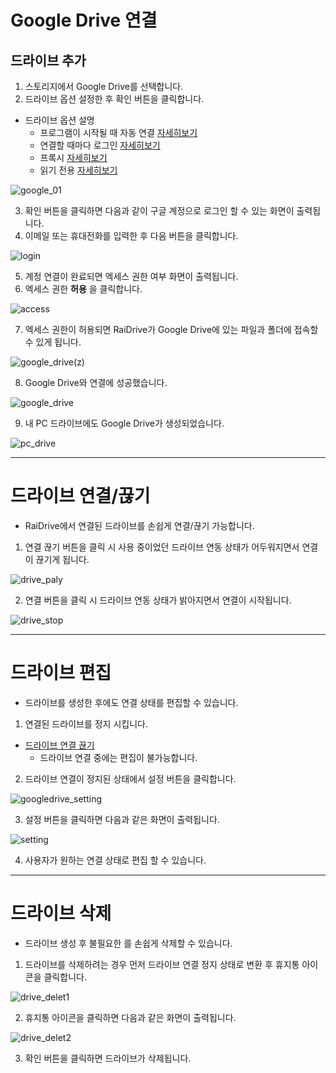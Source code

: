 # Google Drive 연결

## 드라이브 추가

1. 스토리지에서 Google Drive를 선택합니다.
2. 드라이브 옵션 설정한 후 확인 버튼을 클릭합니다.

- 드라이브 옵션 설명
  - 프로그램이 시작될 때 자동 연결 [자세히보기](https://github.com/bin1006/test/blob/master/automatic.md)
  - 연결할 때마다 로그인 [자세히보기](https://github.com/bin1006/test/blob/master/connection_login.md)
  - 프록시 [자세히보기](https://github.com/bin1006/test/blob/master/proxy.md#%ED%94%84%EB%A1%9D%EC%8B%9C-%EC%82%AC%EC%9A%A9)
  - 읽기 전용 [자세히보기](https://github.com/bin1006/test/blob/master/read.md)

![google_01](/google_01.PNG?raw=true)


3. 확인 버튼을 클릭하면 다음과 같이 구글 계정으로 로그인 할 수 있는 화면이 출력됩니다.
4. 이메일 또는 휴대전화를 입력한 후 다음 버튼을 클릭합니다.

![login](/googlelogin.PNG?raw=true)


5. 계정 연결이 완료되면 엑세스 권한 여부 화면이 출력됩니다.
6. 엑세스 권한 **허용** 을 클릭합니다.

![access](/access.PNG?raw=true)

7. 엑세스 권한이 허용되면 RaiDrive가 Google Drive에 있는 파일과 폴더에 접속할 수 있게 됩니다.

![google_drive(z)](/google_drive(z).PNG?rawe=true)

8. Google Drive와 연결에 성공했습니다.

![google_drive](/google_drive.PNG?raw=true)

9. 내 PC 드라이브에도 Google Drive가 생성되었습니다.

![pc_drive](/pc_drive.PNG?raw=true)

    

---


# 드라이브 연결/끊기




- RaiDrive에서 연결된 드라이브를 손쉽게 연결/끊기 가능합니다.

1. 연결 끊기 버튼을 클릭 시 사용 중이었던 드라이브 연동 상태가 어두워지면서 연결이 끊기게 됩니다. 

![drive_paly](/drive_play.png?raw=true)

2. 연결 버튼을 클릭 시 드라이브 연동 상태가 밝아지면서 연결이 시작됩니다.

![drive_stop](/drive_stop.png?raw=true)

---

# 드라이브 편집




- 드라이브를 생성한 후에도 연결 상태를 편집할 수 있습니다.

1. 연결된 드라이브를 정지 시킵니다.
  - [드라이브 연결 끊기](https://github.com/bin1006/test/blob/master/google_drive.md#%EB%93%9C%EB%9D%BC%EC%9D%B4%EB%B8%8C-%EC%97%B0%EA%B2%B0%EB%81%8A%EA%B8%B0)
    - 드라이브 연결 중에는 편집이 불가능합니다.
   
2. 드라이브 연결이 정지된 상태에서 설정 버튼을 클릭합니다.

![googledrive_setting](/googledrive_setting.PNG?raw=true)

3. 설정 버튼을 클릭하면 다음과 같은 화면이 출력됩니다.

![setting](/setting.PNG?raw=true)

4. 사용자가 원하는 연결 상태로 편집 할 수 있습니다.


---  



# 드라이브 삭제




- 드라이브 생성 후 불필요한 를 손쉽게 삭제할 수 있습니다.


1. 드라이브를 삭제하려는 경우 먼저 드라이브 연결 정지 상태로 변환 후 휴지통 아이콘을 클릭합니다.

![drive_delet1](/drive_delet1.png?raw=true)

2. 휴지통 아이콘을 클릭하면 다음과 같은 화면이 출력됩니다.

![drive_delet2](/drive_delet2.PNG?raw=true)

3. 확인 버튼을 클릭하면 드라이브가 삭제됩니다.

